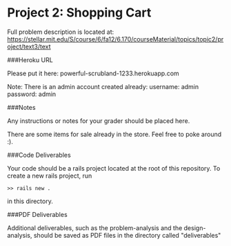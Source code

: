Project 2: Shopping Cart
========================



Full problem description is located at:
https://stellar.mit.edu/S/course/6/fa12/6.170/courseMaterial/topics/topic2/project/text3/text

###Heroku URL

Please put it here: powerful-scrubland-1233.herokuapp.com

Note: There is an admin account created already:
username: admin
password: admin

###Notes

Any instructions or notes for your grader should be placed here.

There are some items for sale already in the store. Feel free to poke around :).

###Code Deliverables

Your code should be a rails project located at the root of this repository. To
create a new rails project, run

    >> rails new .

in this directory.


###PDF Deliverables

Additional deliverables, such as the problem-analysis and the design-analysis, should
be saved as PDF files in the directory called "deliverables"
